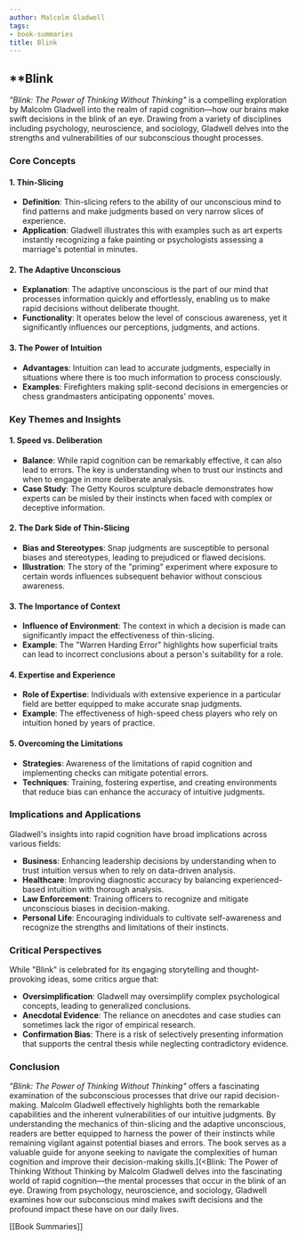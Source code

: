 ```yaml
---
author: Malcolm Gladwell
tags: 
- book-summaries
title: Blink
---
```


## **Blink

_"Blink: The Power of Thinking Without Thinking"_ is a compelling exploration by Malcolm Gladwell into the realm of rapid cognition—how our brains make swift decisions in the blink of an eye. Drawing from a variety of disciplines including psychology, neuroscience, and sociology, Gladwell delves into the strengths and vulnerabilities of our subconscious thought processes.

### **Core Concepts**

#### **1. Thin-Slicing**

- **Definition**: Thin-slicing refers to the ability of our unconscious mind to find patterns and make judgments based on very narrow slices of experience.
- **Application**: Gladwell illustrates this with examples such as art experts instantly recognizing a fake painting or psychologists assessing a marriage's potential in minutes.

#### **2. The Adaptive Unconscious**

- **Explanation**: The adaptive unconscious is the part of our mind that processes information quickly and effortlessly, enabling us to make rapid decisions without deliberate thought.
- **Functionality**: It operates below the level of conscious awareness, yet it significantly influences our perceptions, judgments, and actions.

#### **3. The Power of Intuition**

- **Advantages**: Intuition can lead to accurate judgments, especially in situations where there is too much information to process consciously.
- **Examples**: Firefighters making split-second decisions in emergencies or chess grandmasters anticipating opponents' moves.

### **Key Themes and Insights**

#### **1. Speed vs. Deliberation**

- **Balance**: While rapid cognition can be remarkably effective, it can also lead to errors. The key is understanding when to trust our instincts and when to engage in more deliberate analysis.
- **Case Study**: The Getty Kouros sculpture debacle demonstrates how experts can be misled by their instincts when faced with complex or deceptive information.

#### **2. The Dark Side of Thin-Slicing**

- **Bias and Stereotypes**: Snap judgments are susceptible to personal biases and stereotypes, leading to prejudiced or flawed decisions.
- **Illustration**: The story of the "priming" experiment where exposure to certain words influences subsequent behavior without conscious awareness.

#### **3. The Importance of Context**

- **Influence of Environment**: The context in which a decision is made can significantly impact the effectiveness of thin-slicing.
- **Example**: The "Warren Harding Error" highlights how superficial traits can lead to incorrect conclusions about a person's suitability for a role.

#### **4. Expertise and Experience**

- **Role of Expertise**: Individuals with extensive experience in a particular field are better equipped to make accurate snap judgments.
- **Example**: The effectiveness of high-speed chess players who rely on intuition honed by years of practice.

#### **5. Overcoming the Limitations**

- **Strategies**: Awareness of the limitations of rapid cognition and implementing checks can mitigate potential errors.
- **Techniques**: Training, fostering expertise, and creating environments that reduce bias can enhance the accuracy of intuitive judgments.

### **Implications and Applications**

Gladwell's insights into rapid cognition have broad implications across various fields:

- **Business**: Enhancing leadership decisions by understanding when to trust intuition versus when to rely on data-driven analysis.
- **Healthcare**: Improving diagnostic accuracy by balancing experienced-based intuition with thorough analysis.
- **Law Enforcement**: Training officers to recognize and mitigate unconscious biases in decision-making.
- **Personal Life**: Encouraging individuals to cultivate self-awareness and recognize the strengths and limitations of their instincts.

### **Critical Perspectives**

While "Blink" is celebrated for its engaging storytelling and thought-provoking ideas, some critics argue that:

- **Oversimplification**: Gladwell may oversimplify complex psychological concepts, leading to generalized conclusions.
- **Anecdotal Evidence**: The reliance on anecdotes and case studies can sometimes lack the rigor of empirical research.
- **Confirmation Bias**: There is a risk of selectively presenting information that supports the central thesis while neglecting contradictory evidence.

### **Conclusion**

_"Blink: The Power of Thinking Without Thinking"_ offers a fascinating examination of the subconscious processes that drive our rapid decision-making. Malcolm Gladwell effectively highlights both the remarkable capabilities and the inherent vulnerabilities of our intuitive judgments. By understanding the mechanics of thin-slicing and the adaptive unconscious, readers are better equipped to harness the power of their instincts while remaining vigilant against potential biases and errors. The book serves as a valuable guide for anyone seeking to navigate the complexities of human cognition and improve their decision-making skills.](<Blink: The Power of Thinking Without Thinking by Malcolm Gladwell delves into the fascinating world of rapid cognition—the mental processes that occur in the blink of an eye. Drawing from psychology, neuroscience, and sociology, Gladwell examines how our subconscious mind makes swift decisions and the profound impact these have on our daily lives.

  [[Book Summaries]]